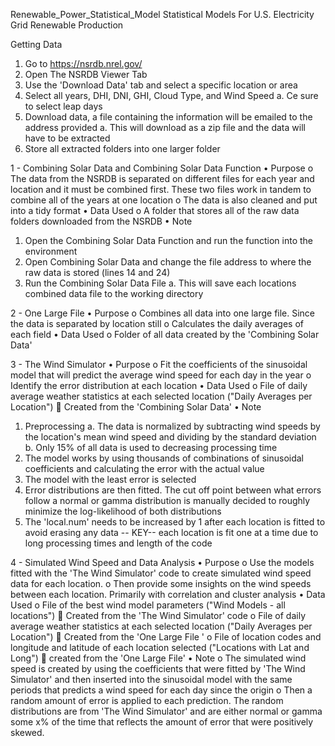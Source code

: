Renewable_Power_Statistical_Model
Statistical Models For U.S. Electricity Grid Renewable Production

Getting Data
1.	Go to https://nsrdb.nrel.gov/
2.	Open The NSRDB Viewer Tab
3.	Use the 'Download Data' tab and select a specific location or area
4.	Select all years, DHI, DNI, GHI, Cloud Type, and Wind Speed
a.	Ce sure to select leap days
5.	Download data, a file containing the information will be emailed to the address provided
a.	This will download as a zip file and the data will have to be extracted 
6.	Store all extracted folders into one larger folder

1 - Combining Solar Data and Combining Solar Data Function 
•	Purpose 
o	The data from the NSRDB is separated on different files for each year and location and it must be combined first. These two files work in tandem to combine all of the years at one location
o	The data is also cleaned and put into a tidy format
•	Data Used
o	A folder that stores all of the raw data folders downloaded from the NSRDB
•	Note
1.	Open the Combining Solar Data Function and run the function into the environment
2.	Open Combining Solar Data and change the file address to where the raw data is stored (lines 14 and 24)
3.	Run the Combining Solar Data File
a.	This will save each locations combined data file to the working directory

2 - One Large File 
•	Purpose 
o	Combines all data into one large file. Since the data is separated by location still
o	Calculates the daily averages of each field
•	Data Used 
o	Folder of all data created by the 'Combining Solar Data' 

 3 - The Wind Simulator
•	Purpose 
o	Fit the coefficients of the sinusoidal model that will predict the average wind speed for each day in the year
o	Identify the error distribution at each location 
•	Data Used
o	File of daily average weather statistics at each selected location ("Daily Averages per Location") 
	Created from the 'Combining Solar Data' 
•	Note 
1.	Preprocessing 
a.	The data is normalized by subtracting wind speeds by the location's mean wind speed and dividing by the standard deviation
b.	Only 15% of all data is used to decreasing processing time
2.	The model works by using thousands of combinations of sinusoidal coefficients and calculating the error with the actual value 
3.	The model with the least error is selected 
4.	Error distributions are then fitted. The cut off point between what errors follow a normal or gamma distribution is manually decided to roughly minimize the log-likelihood of both distributions
5.	The 'local.num' needs to be increased by 1 after each location is fitted to avoid erasing any data
-- KEY-- each location is fit one at a time due to long processing times and length of the code 

4 - Simulated Wind Speed and Data Analysis
•	Purpose
o	Use the models fitted with the 'The Wind Simulator' code to create simulated wind speed data for each location. 
o	Then provide some insights on the wind speeds between each location. Primarily with correlation and cluster analysis
•	Data Used
o	File of the best wind model parameters ("Wind Models - all locations") 
	Created from the 'The Wind Simulator' code
o	File of daily average weather statistics at each selected location ("Daily Averages per Location") 
	Created from the 'One Large File '
o	File of location codes and longitude and latitude of each location selected ("Locations with Lat and Long") 
	created from the 'One Large File'
•	Note 
o	The simulated wind speed is created by using the coefficients that were fitted by 'The Wind Simulator' and then inserted into the sinusoidal model with the same periods that predicts a wind speed for each day since the origin
o	Then a random amount of error is applied to each prediction. The random distributions are from 'The Wind Simulator' and are either normal or gamma some x% of the time that reflects the amount of error that were positively skewed.


